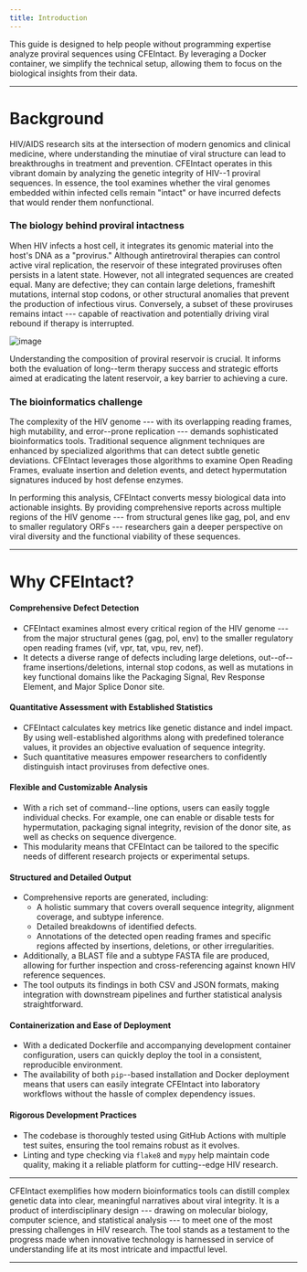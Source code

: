 ```yaml
---
title: Introduction
---
```


This guide is designed to help people without programming expertise analyze proviral sequences using CFEIntact. By leveraging a Docker container, we simplify the technical setup, allowing them to focus on the biological insights from their data.

---

# Background

HIV/AIDS research sits at the intersection of modern genomics and clinical medicine, where understanding the minutiae of viral structure can lead to breakthroughs in treatment and prevention. CFEIntact operates in this vibrant domain by analyzing the genetic integrity of HIV--1 proviral sequences. In essence, the tool examines whether the viral genomes embedded within infected cells remain "intact" or have incurred defects that would render them nonfunctional.

### The biology behind proviral intactness

When HIV infects a host cell, it integrates its genomic material into the host's DNA as a "provirus." Although antiretroviral therapies can control active viral replication, the reservoir of these integrated proviruses often persists in a latent state. However, not all integrated sequences are created equal. Many are defective; they can contain large deletions, frameshift mutations, internal stop codons, or other structural anomalies that prevent the production of infectious virus. Conversely, a subset of these proviruses remains intact --- capable of reactivation and potentially driving viral rebound if therapy is interrupted.

![image](https://s7d1.scene7.com/is/image/CENODS/09705-scicon5-hiv?&wid=400)

Understanding the composition of proviral reservoir is crucial. It informs both the evaluation of long--term therapy success and strategic efforts aimed at eradicating the latent reservoir, a key barrier to achieving a cure.

### The bioinformatics challenge

The complexity of the HIV genome --- with its overlapping reading frames, high mutability, and error--prone replication --- demands sophisticated bioinformatics tools. Traditional sequence alignment techniques are enhanced by specialized algorithms that can detect subtle genetic deviations. CFEIntact leverages those algorithms to examine Open Reading Frames, evaluate insertion and deletion events, and detect hypermutation signatures induced by host defense enzymes.

In performing this analysis, CFEIntact converts messy biological data into actionable insights. By providing comprehensive reports across multiple regions of the HIV genome --- from structural genes like gag, pol, and env to smaller regulatory ORFs --- researchers gain a deeper perspective on viral diversity and the functional viability of these sequences.

---

# Why CFEIntact?

#### Comprehensive Defect Detection

  - CFEIntact examines almost every critical region of the HIV genome --- from the major structural genes (gag, pol, env) to the smaller regulatory open reading frames (vif, vpr, tat, vpu, rev, nef).
  - It detects a diverse range of defects including large deletions, out--of--frame insertions/deletions, internal stop codons, as well as mutations in key functional domains like the Packaging Signal, Rev Response Element, and Major Splice Donor site.

#### Quantitative Assessment with Established Statistics

  - CFEIntact calculates key metrics like genetic distance and indel impact. By using well-established algorithms along with predefined tolerance values, it provides an objective evaluation of sequence integrity.
  - Such quantitative measures empower researchers to confidently distinguish intact proviruses from defective ones.

#### Flexible and Customizable Analysis

  - With a rich set of command--line options, users can easily toggle individual checks. For example, one can enable or disable tests for hypermutation, packaging signal integrity, revision of the donor site, as well as checks on sequence divergence.
  - This modularity means that CFEIntact can be tailored to the specific needs of different research projects or experimental setups.

#### Structured and Detailed Output

  - Comprehensive reports are generated, including:
    - A holistic summary that covers overall sequence integrity, alignment coverage, and subtype inference.
    - Detailed breakdowns of identified defects.
    - Annotations of the detected open reading frames and specific regions affected by insertions, deletions, or other irregularities.
  - Additionally, a BLAST file and a subtype FASTA file are produced, allowing for further inspection and cross-referencing against known HIV reference sequences.
  - The tool outputs its findings in both CSV and JSON formats, making integration with downstream pipelines and further statistical analysis straightforward.

#### Containerization and Ease of Deployment

  - With a dedicated Dockerfile and accompanying development container configuration, users can quickly deploy the tool in a consistent, reproducible environment.
  - The availability of both `pip`--based installation and Docker deployment means that users can easily integrate CFEIntact into laboratory workflows without the hassle of complex dependency issues.

#### Rigorous Development Practices

  - The codebase is thoroughly tested using GitHub Actions with multiple test suites, ensuring the tool remains robust as it evolves.
  - Linting and type checking via `flake8` and `mypy` help maintain code quality, making it a reliable platform for cutting--edge HIV research.

---

CFEIntact exemplifies how modern bioinformatics tools can distill complex genetic data into clear, meaningful narratives about viral integrity. It is a product of interdisciplinary design --- drawing on molecular biology, computer science, and statistical analysis --- to meet one of the most pressing challenges in HIV research. The tool stands as a testament to the progress made when innovative technology is harnessed in service of understanding life at its most intricate and impactful level.

---
